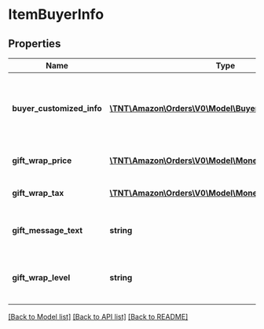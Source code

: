 # ItemBuyerInfo

## Properties
Name | Type | Description | Notes
------------ | ------------- | ------------- | -------------
**buyer_customized_info** | [**\TNT\Amazon\Orders\V0\Model\BuyerCustomizedInfoDetail**](BuyerCustomizedInfoDetail.md) | Buyer information for custom orders from the Amazon Custom program. | [optional] 
**gift_wrap_price** | [**\TNT\Amazon\Orders\V0\Model\Money**](Money.md) | The gift wrap price of the item. | [optional] 
**gift_wrap_tax** | [**\TNT\Amazon\Orders\V0\Model\Money**](Money.md) | The tax on the gift wrap price. | [optional] 
**gift_message_text** | **string** | A gift message provided by the buyer. | [optional] 
**gift_wrap_level** | **string** | The gift wrap level specified by the buyer. | [optional] 

[[Back to Model list]](../README.md#documentation-for-models) [[Back to API list]](../README.md#documentation-for-api-endpoints) [[Back to README]](../README.md)


